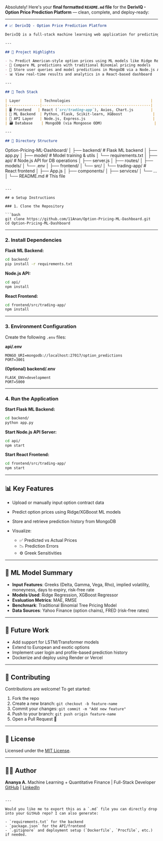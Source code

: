 Absolutely! Here's your **final formatted `README.md` file** for the **DerivIQ - Option Price Prediction Platform** — clean, complete, and deploy-ready:

---

```markdown
# 📈 DerivIQ - Option Price Prediction Platform

DerivIQ is a full-stack machine learning web application for predicting American option prices. It integrates a **Flask-based ML backend**, a **Node.js API with MongoDB** for storing predictions, and a **React frontend** for interactive user input and data visualization.

---

## 🧠 Project Highlights

- 📉 Predict American-style option prices using ML models like Ridge Regression and XGBoost
- 🔁 Compare ML predictions with traditional Binomial pricing models
- 🧾 Store user queries and model predictions in MongoDB via a Node.js API
- 📊 View real-time results and analytics in a React-based dashboard

---

## 🚀 Tech Stack

| Layer         | Technologies                                     |
|---------------|--------------------------------------------------|
| 🖥️ Frontend   | React (`src/trading-app`), Axios, Chart.js        |
| 🧠 ML Backend  | Python, Flask, Scikit-learn, XGBoost              |
| 🔌 API Layer   | Node.js, Express.js                               |
| 🗃️ Database    | MongoDB (via Mongoose ODM)                        |

---

## 📁 Directory Structure

```

Option-Pricing-ML-Dashboard/
│
├── backend/                      # Flask ML backend
│   ├── app.py
│   ├── model/                    # Model training & utils
│   └── requirements.txt
│
├── api/                          # Node.js API for DB operations
│   ├── server.js
│   ├── routes/
│   ├── models/
│   └── .env
│
├── frontend/
│   └── src/
│       └── trading-app/          # React frontend
│           ├── App.js
│           ├── components/
│           ├── services/
│           └── ...
│
└── README.md                     # This file

````

---

## ⚙️ Setup Instructions

### 1. Clone the Repository

```bash
git clone https://github.com/11Anan/Option-Pricing-ML-Dashboard.git
cd Option-Pricing-ML-Dashboard
````

---

### 2. Install Dependencies

**Flask ML Backend:**

```bash
cd backend/
pip install -r requirements.txt
```

**Node.js API:**

```bash
cd api/
npm install
```

**React Frontend:**

```bash
cd frontend/src/trading-app/
npm install
```

---

### 3. Environment Configuration

Create the following `.env` files:

**api/.env**

```env
MONGO_URI=mongodb://localhost:27017/option_predictions
PORT=3001
```

**(Optional) backend/.env**

```env
FLASK_ENV=development
PORT=5000
```

---

### 4. Run the Application

**Start Flask ML Backend:**

```bash
cd backend/
python app.py
```

**Start Node.js API Server:**

```bash
cd api/
npm start
```

**Start React Frontend:**

```bash
cd frontend/src/trading-app/
npm start
```

---

## 📊 Key Features

* Upload or manually input option contract data
* Predict option prices using Ridge/XGBoost ML models
* Store and retrieve prediction history from MongoDB
* Visualize:

  * ✅ Predicted vs Actual Prices
  * 📉 Prediction Errors
  * ⚙️ Greek Sensitivities

---

## 🧬 ML Model Summary

* **Input Features**: Greeks (Delta, Gamma, Vega, Rho), implied volatility, moneyness, days to expiry, risk-free rate
* **Models Used**: Ridge Regression, XGBoost Regressor
* **Evaluation Metrics**: MAE, RMSE
* **Benchmark**: Traditional Binomial Tree Pricing Model
* **Data Sources**: Yahoo Finance (option chains), FRED (risk-free rates)

---

## 🔮 Future Work

* Add support for LSTM/Transformer models
* Extend to European and exotic options
* Implement user login and profile-based prediction history
* Dockerize and deploy using Render or Vercel

---

## 🤝 Contributing

Contributions are welcome! To get started:

1. Fork the repo
2. Create a new branch: `git checkout -b feature-name`
3. Commit your changes: `git commit -m "Add new feature"`
4. Push to your branch: `git push origin feature-name`
5. Open a Pull Request 🎉

---

## 📜 License

Licensed under the [MIT License](LICENSE).

---

## 👩‍💻 Author

**Ananya A.**
Machine Learning + Quantitative Finance | Full-Stack Developer
[GitHub](https://github.com/11Anan) | [LinkedIn](https://linkedin.com)

```

---

Would you like me to export this as a `.md` file you can directly drop into your GitHub repo? I can also generate:

- `requirements.txt` for the backend
- `package.json` for the API/frontend
- `.gitignore` and deployment setup (`Dockerfile`, `Procfile`, etc.) if needed.
```
